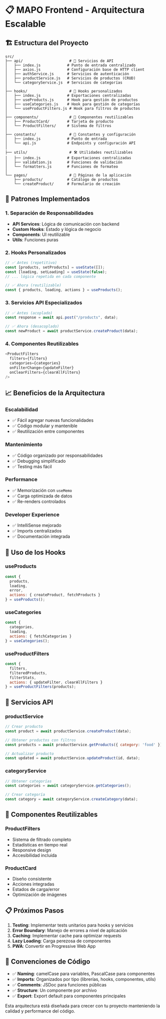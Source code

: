 # 📋 MAPO Frontend - Arquitectura Escalable

## 🏗️ Estructura del Proyecto

```
src/
├── api/                     # 🔌 Servicios de API
│   ├── index.js            # Punto de entrada centralizado
│   ├── axios.js            # Configuración base de HTTP client
│   ├── authService.js      # Servicios de autenticación
│   ├── productService.js   # Servicios de productos (CRUD)
│   └── categoryService.js  # Servicios de categorías
│
├── hooks/                   # 🎣 Hooks personalizados
│   ├── index.js            # Exportaciones centralizadas
│   ├── useProducts.js      # Hook para gestión de productos
│   ├── useCategories.js    # Hook para gestión de categorías
│   └── useProductFilters.js # Hook para filtros de productos
│
├── components/              # 🧩 Componentes reutilizables
│   ├── ProductCard/        # Tarjeta de producto
│   └── ProductFilters/     # Sistema de filtros
│
├── constants/               # 📝 Constantes y configuración
│   ├── index.js            # Punto de entrada
│   └── api.js              # Endpoints y configuración API
│
├── utils/                   # 🛠️ Utilidades reutilizables
│   ├── index.js            # Exportaciones centralizadas
│   ├── validation.js       # Funciones de validación
│   └── formatters.js       # Funciones de formateo
│
└── pages/                   # 📄 Páginas de la aplicación
    ├── products/           # Catálogo de productos
    └── createProduct/      # Formulario de creación
```

## 🚀 Patrones Implementados

### 1. **Separación de Responsabilidades**
- **API Services**: Lógica de comunicación con backend
- **Custom Hooks**: Estado y lógica de negocio
- **Components**: UI reutilizable
- **Utils**: Funciones puras

### 2. **Hooks Personalizados**
```javascript
// ✅ Antes (repetitivo)
const [products, setProducts] = useState([]);
const [loading, setLoading] = useState(false);
// ... lógica repetida en cada componente

// ✅ Ahora (reutilizable)
const { products, loading, actions } = useProducts();
```

### 3. **Servicios API Especializados**
```javascript
// ✅ Antes (acoplado)
const response = await api.post("/products", data);

// ✅ Ahora (desacoplado)
const newProduct = await productService.createProduct(data);
```

### 4. **Componentes Reutilizables**
```javascript
<ProductFilters
  filters={filters}
  categories={categories}
  onFilterChange={updateFilter}
  onClearFilters={clearAllFilters}
/>
```

## 📈 Beneficios de la Arquitectura

### **Escalabilidad**
- ✅ Fácil agregar nuevas funcionalidades
- ✅ Código modular y mantenible
- ✅ Reutilización entre componentes

### **Mantenimiento**
- ✅ Código organizado por responsabilidades
- ✅ Debugging simplificado
- ✅ Testing más fácil

### **Performance**
- ✅ Memorización con `useMemo`
- ✅ Carga optimizada de datos
- ✅ Re-renders controlados

### **Developer Experience**
- ✅ IntelliSense mejorado
- ✅ Imports centralizados
- ✅ Documentación integrada

## 🔧 Uso de los Hooks

### useProducts
```javascript
const { 
  products, 
  loading, 
  error,
  actions: { createProduct, fetchProducts }
} = useProducts();
```

### useCategories
```javascript
const { 
  categories, 
  loading,
  actions: { fetchCategories }
} = useCategories();
```

### useProductFilters
```javascript
const { 
  filters, 
  filteredProducts, 
  filterStats,
  actions: { updateFilter, clearAllFilters }
} = useProductFilters(products);
```

## 🔌 Servicios API

### productService
```javascript
// Crear producto
const product = await productService.createProduct(data);

// Obtener productos con filtros
const products = await productService.getProducts({ category: 'food' });

// Actualizar producto
const updated = await productService.updateProduct(id, data);
```

### categoryService
```javascript
// Obtener categorías
const categories = await categoryService.getCategories();

// Crear categoría
const category = await categoryService.createCategory(data);
```

## 🎨 Componentes Reutilizables

### ProductFilters
- Sistema de filtrado completo
- Estadísticas en tiempo real
- Responsive design
- Accesibilidad incluida

### ProductCard
- Diseño consistente
- Acciones integradas
- Estados de carga/error
- Optimización de imágenes

## 📋 Próximos Pasos

1. **Testing**: Implementar tests unitarios para hooks y servicios
2. **Error Boundary**: Manejo de errores a nivel de aplicación
3. **Caching**: Implementar cache para optimizar requests
4. **Lazy Loading**: Carga perezosa de componentes
5. **PWA**: Convertir en Progressive Web App

## 🤝 Convenciones de Código

- ✅ **Naming**: camelCase para variables, PascalCase para componentes
- ✅ **Imports**: Organizados por tipo (librerías, hooks, componentes, utils)
- ✅ **Comments**: JSDoc para funciones públicas
- ✅ **Structure**: Un componente por archivo
- ✅ **Export**: Export default para componentes principales

Esta arquitectura está diseñada para crecer con tu proyecto manteniendo la calidad y performance del código.